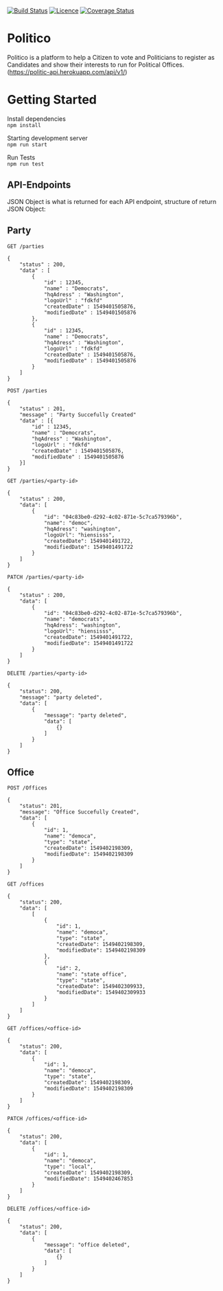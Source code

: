 [![Build Status](https://travis-ci.org/shemaeric/Politico.svg?branch=develop)](https://travis-ci.org/shemaeric/Politico)
[![Licence](https://img.shields.io/github/license/shemaeric/politico.svg?style=plastic)](https://img.shields.io/github/license/shemaeric/politico.svg?style=plastic)
[![Coverage Status](https://coveralls.io/repos/github/shemaeric/Politico/badge.svg?branch=chore-setup-coveralls-163682403)](https://coveralls.io/github/shemaeric/Politico?branch=chore-setup-coveralls-163682403)

# Politico
Politico is a platform to help a Citizen to vote and Politicians to register as Candidates and show their interests to run for Political Offices.(https://politic-api.herokuapp.com/api/v1/)

# Getting Started

Install dependencies <br/>
`npm install`

Starting development server <br/> 
`npm run start`

Run Tests <br/>
`npm run test`


## API-Endpoints
JSON Object is what is returned for each API endpoint, structure of return JSON Object:

## Party
`GET /parties`
```source-json
{
	"status" : 200,
	"data" : [
		{
			"id" : 12345,
			"name" : "Democrats",
			"hqAdress" : "Washington",
			"logoUrl" : "fdkfd"
			"createdDate" : 1549401505876,
			"modifiedDate" : 1549401505876
		},
		{
			"id" : 12345,
			"name" : "Democrats",
			"hqAdress" : "Washington",
			"logoUrl" : "fdkfd"
			"createdDate" : 1549401505876,
			"modifiedDate" : 1549401505876
		}
	]
}
```

`POST /parties`
```source-json
{
	"status" : 201,
	"message" : "Party Succefully Created"
	"data" : [{
		"id" : 12345,
		"name" : "Democrats",
		"hqAdress" : "Washington",
		"logoUrl" : "fdkfd"
		"createdDate" : 1549401505876,
		"modifiedDate" : 1549401505876
	}]
}
```

`GET /parties/<party-id>`
```source-json
{
	"status" : 200,
	"data": [
        {
            "id": "04c83be0-d292-4c02-871e-5c7ca579396b",
            "name": "democ",
            "hqAdress": "washington",
            "logoUrl": "hiensisss",
            "createdDate": 1549401491722,
            "modifiedDate": 1549401491722
        }
    ]
}
```

`PATCH /parties/<party-id>`
```source-json
{
	"status" : 200,
	"data": [
        {
            "id": "04c83be0-d292-4c02-871e-5c7ca579396b",
            "name": "democrats",
            "hqAdress": "washington",
            "logoUrl": "hiensisss",
            "createdDate": 1549401491722,
            "modifiedDate": 1549401491722
        }
    ]
}
```

`DELETE /parties/<party-id>`
```source-json
{
    "status": 200,
    "message": "party deleted",
    "data": [
        {
            "message": "party deleted",
            "data": [
                {}
            ]
        }
    ]
}
```

## Office
`POST /Offices`
```source-json
{
    "status": 201,
    "message": "Office Succefully Created",
    "data": [
        {
            "id": 1,
            "name": "democa",
            "type": "state",
            "createdDate": 1549402198309,
            "modifiedDate": 1549402198309
        }
    ]
}
```

`GET /offices`
```source-json
{
    "status": 200,
    "data": [
        [
            {
                "id": 1,
                "name": "democa",
                "type": "state",
                "createdDate": 1549402198309,
                "modifiedDate": 1549402198309
            },
            {
                "id": 2,
                "name": "state office",
                "type": "state",
                "createdDate": 1549402309933,
                "modifiedDate": 1549402309933
            }
        ]
    ]
}
```

`GET /offices/<office-id>`
```source-json
{
    "status": 200,
    "data": [
        {
            "id": 1,
            "name": "democa",
            "type": "state",
            "createdDate": 1549402198309,
            "modifiedDate": 1549402198309
        }
    ]
}
```

`PATCH /offices/<office-id>`
```source-json
{
    "status": 200,
    "data": [
        {
            "id": 1,
            "name": "democa",
            "type": "local",
            "createdDate": 1549402198309,
            "modifiedDate": 1549402467853
        }
    ]
}
```

`DELETE /offices/<office-id>`
```source-json
{
    "status": 200,
    "data": [
        {
            "message": "office deleted",
            "data": [
                {}
            ]
        }
    ]
}
```

